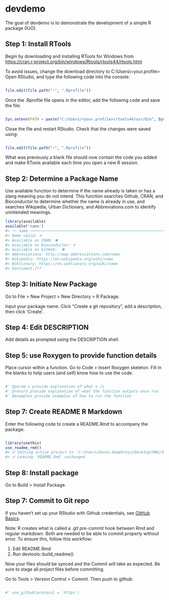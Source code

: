 
<!-- README.md is generated from README.Rmd. Please edit that file -->

# devdemo

<!-- badges: start -->
<!-- badges: end -->

The goal of devdemo is to demonstrate the development of a simple R
package (IUO).

## Step 1: Install RTools

Begin by downloading and installing RTools for Windows from
<https://cran.r-project.org/bin/windows/Rtools/rtools44/rtools.html>

To avoid issues, change the download directory to
C:\Users\\\<your.profile\>  
Open RStudio, and type the following code into the console:

``` r

file.edit(file.path("~", ".Rprofile"))
```

Once the .Rprofile file opens in the editor, add the following code and
save the file:

``` r

Sys.setenv(PATH = paste("C:/Users/<your.profile>/rtools44/usr/bin", Sys.getenv("PATH"), sep=";"))
```

Close the file and restart RStudio. Check that the changes were saved
using:

``` r

file.edit(file.path("~", ".Rprofile"))
```

What was previously a blank file should now contain the code you added
and make RTools available each time you open a new R session.

## Step 2: Determine a Package Name

Use available function to determine if the name already is taken or has
a slang meaning you do not intend. This function searches Github, CRAN,
and Bioconductor to determine whether the name is already in use, and
searches Wikipedia, Urban Dictionary, and Abbreviations.com to identify
unintended meanings.

``` r
library(available)
available('name')
#> ── name ────────────────────────────────────────────────────────────────────────
#> Name valid: ✔
#> Available on CRAN: ✖ 
#> Available on Bioconductor: ✔
#> Available on GitHub:  ✖ 
#> Abbreviations: http://www.abbreviations.com/name
#> Wikipedia: https://en.wikipedia.org/wiki/name
#> Wiktionary: https://en.wiktionary.org/wiki/name
#> Sentiment:???
```

## Step 3: Initiate New Package

Go to File \> New Project \> New Directory \> R Package.

Input your package name. Click “Create a git repository”, add a
description, then click ‘Create’.

## Step 4: Edit DESCRIPTION

Add details as prompted using the DESCRIPTION shell.

## Step 5: use Roxygen to provide function details

Place cursor within a function. Go to Code \> Insert Roxygen skeleton.
Fill in the blanks to help users (and self) know how to use the code.

``` r

#' @param x provide explanation of what x is
#' @return provide explanation of what the function outputs once run
#' @examples provide examples of how to run the function
```

## Step 7: Create README R Markdown

Enter the following code to create a README.Rmd to accompany the
package:

``` r

library(usethis)
use_readme_rmd()
#> ✔ Setting active project to 'C:/Users/Devon.Humphreys/Desktop/RWG/devdemo'
#> ✔ Leaving 'README.Rmd' unchanged
```

## Step 8: Install package

Go to Build \> Install Package.

## Step 7: Commit to Git repo

If you haven’t set up your RStudio with Github credentials, see [GitHub
Basics](https://github.com/devonhumphreys/devdemo/blob/master/GitHub-Basics.md).

Note: R creates what is called a .git pre-commit hook between Rmd and
regular markdown. Both are needed to be able to commit properly without
error. To ensure this, follow this workflow:

1.  Edit README.Rmd  
2.  Run devtools::build_readme()

Now your files should be synced and the Commit will take as expected. Be
sure to stage all project files before committing.

Go to Tools \> Version Control \> Commit. Then push to github:

``` r

#' use_github(protocol = 'https')
```
